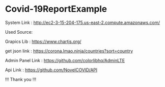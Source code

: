 # Covid-19ReportExample

System Link : http://ec2-3-15-204-175.us-east-2.compute.amazonaws.com/


Used Source:

Grapics Lib : https://www.chartjs.org/

get json link : https://corona.lmao.ninja/countries?sort=country

Admin Panel Link : https://github.com/colorlibhq/AdminLTE

Api Link : https://github.com/NovelCOVID/API 


!!! Thank you !!!
